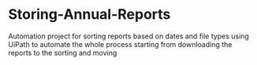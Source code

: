 # Storing-Annual-Reports
Automation project for sorting reports based on dates and file types using UiPath to automate the whole process starting from downloading the reports to the sorting and moving
